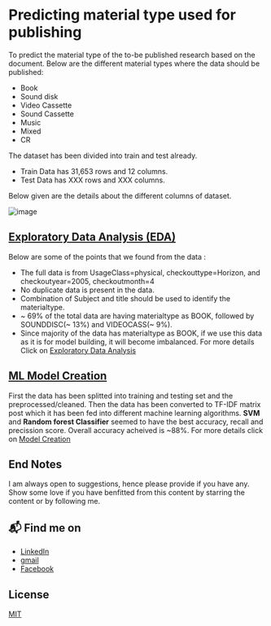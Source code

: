 
# Predicting material type used for publishing

To predict the material type of the to-be published research based on the document. Below are the different material types where the data should be published:
- Book
- Sound disk
- Video Cassette
- Sound Cassette
- Music
- Mixed
- CR

The dataset has been divided into train and test already.
- Train Data has 31,653 rows and 12 columns.
- Test Data has XXX rows and XXX columns. 

Below given are the details about the different columns of dataset.

![image](https://user-images.githubusercontent.com/32951163/132705201-eb909cc2-d9ba-4282-8c75-cff790587eef.png)


## [Exploratory Data Analysis (EDA)](https://github.com/susovanD/MaterialType-Prediction/blob/main/eda.py.ipynb)
Below are some of the points that we found from the data : 
- The full data is from UsageClass=physical, checkouttype=Horizon, and checkoutyear=2005, checkoutmonth=4
- No duplicate data is present in the data.
- Combination of Subject and title should be used to identify the materialtype.
- ~ 69% of the total data are having materialtype as BOOK, followed by SOUNDDISC(~ 13%) and VIDEOCASS(~ 9%).
- Since majority of the data has materialtype as BOOK, if we use this data as it is for model building, it will become imbalanced.
For more details Click on [Exploratory Data Analysis](https://github.com/susovanD/MaterialType-Prediction/blob/main/eda.py.ipynb)

## [ML Model Creation](https://github.com/susovanD/MaterialType-Prediction/blob/main/eda.py.ipynb)
First the data has been splitted into training and testing set and the preprocessed/cleaned. Then the data has been converted to TF-IDF matrix post which it has been fed into different machine learning algorithms. **SVM** and **Random forest Classifier** seemed to have the best accuracy, recall and precission score.
Overall accuracy acheived is ~88%. For more details click on [Model Creation](https://github.com/susovanD/MaterialType-Prediction/blob/main/eda.py.ipynb)

## End Notes
I am always open to suggestions, hence please provide if you have any.
Show some love if you have benfitted from this content by starring the content or by following me.

## 📬 Find me on
- [LinkedIn](www.linkedin.com/in/susovan-dey)
- [gmail](deysusovan93@gmail.com)
- [Facebook](https://www.facebook.com/susovan.dey.31)

## License
[MIT](https://choosealicense.com/licenses/mit/)

